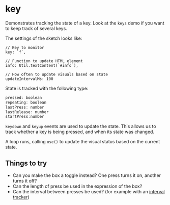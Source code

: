# key

Demonstrates tracking the state of a key. Look at the `keys` demo if you want to keep track of several keys.

The settings of the sketch looks like:
```
// Key to monitor
key: `f`,

// Function to update HTML element
info: Util.textContent(`#info`),

// How often to update visuals based on state
updateIntervalMs: 100
```

State is tracked with the following type:

```js
pressed: boolean
repeating: boolean
lastPress: number
lastRelease: number
startPress:number
```

`keydown` and `keyup` events are used to update the state. This allows us to track whether a key is being pressed, and when its state was changed.

A loop runs, calling `use()` to update the visual status based on the current state.

## Things to try
* Can you make the box a toggle instead? One press turns it on, another turns it off?
* Can the length of press be used in the expression of the box?
* Can the interval between presses be used? (for example with an [interval tracker](https://clinth.github.io/ixfx-docs/data/trackers/#intervals))